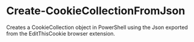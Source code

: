 # Create-CookieCollectionFromJson
Creates a CookieCollection object in PowerShell using the Json exported from the EditThisCookie browser extension.
